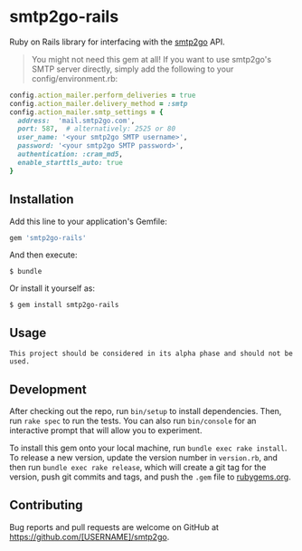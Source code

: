 # smtp2go-rails

Ruby on Rails library for interfacing with the [smtp2go](https://www.smtp2go.com) API.

> You might not need this gem at all! If you want to use smtp2go's SMTP server directly, simply add the following to your config/environment.rb:


```ruby
config.action_mailer.perform_deliveries = true
config.action_mailer.delivery_method = :smtp
config.action_mailer.smtp_settings = {
  address:  'mail.smtp2go.com',
  port: 587,  # alternatively: 2525 or 80
  user_name: '<your smtp2go SMTP username>',
  password: '<your smtp2go SMTP password>',
  authentication: :cram_md5,
  enable_starttls_auto: true
}
```

## Installation

Add this line to your application's Gemfile:

```ruby
gem 'smtp2go-rails'
```

And then execute:

    $ bundle

Or install it yourself as:

    $ gem install smtp2go-rails

## Usage

    This project should be considered in its alpha phase and should not be used.

## Development

After checking out the repo, run `bin/setup` to install dependencies. Then, run `rake spec` to run the tests. You can also run `bin/console` for an interactive prompt that will allow you to experiment.

To install this gem onto your local machine, run `bundle exec rake install`. To release a new version, update the version number in `version.rb`, and then run `bundle exec rake release`, which will create a git tag for the version, push git commits and tags, and push the `.gem` file to [rubygems.org](https://rubygems.org).

## Contributing

Bug reports and pull requests are welcome on GitHub at https://github.com/[USERNAME]/smtp2go.
